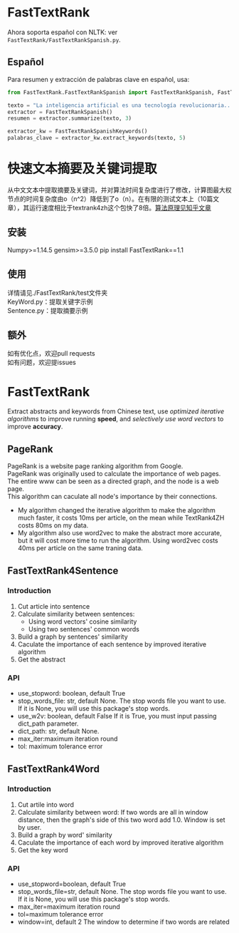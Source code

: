 # FastTextRank

Ahora soporta español con NLTK: ver `FastTextRank/FastTextRankSpanish.py`.

## Español

Para resumen y extracción de palabras clave en español, usa:

```python
from FastTextRank.FastTextRankSpanish import FastTextRankSpanish, FastTextRankSpanishKeywords

texto = "La inteligencia artificial es una tecnología revolucionaria..."
extractor = FastTextRankSpanish()
resumen = extractor.summarize(texto, 3)

extractor_kw = FastTextRankSpanishKeywords()
palabras_clave = extractor_kw.extract_keywords(texto, 5)
```

# 快速文本摘要及关键词提取
从中文文本中提取摘要及关键词，并对算法时间复杂度进行了修改，计算图最大权节点的时间复杂度由o（n^2）降低到了o（n）。在有限的测试文本上（10篇文章），其运行速度相比于textrank4zh这个包快了8倍。[算法原理见知乎文章](https://zhuanlan.zhihu.com/p/41241390)
## 安装
Numpy>=1.14.5
gensim>=3.5.0
pip install FastTextRank==1.1

## 使用
详情请见./FastTextRank/test文件夹<br/>
KeyWord.py：提取关键字示例<br/>
Sentence.py：提取摘要示例<br/>

## 额外
如有优化点，欢迎pull requests<br/>
如有问题，欢迎提issues<br/>

# FastTextRank
Extract abstracts and keywords from Chinese text, use *optimized iterative algorithms* to improve running **speed**, and *selectively use word vectors* to improve **accuracy**.
## PageRank
PageRank is a website page ranking algorithm from Google.<br/>
PageRank was originally used to calculate the importance of web pages. The entire www can be seen as a directed graph, and the node is a web page.<br/>
This algorithm can caculate all node's importance by their connections.<br/>
* My algorithm changed the iterative algorithm to make the algorithm much faster, it costs 10ms per article, on the mean while TextRank4ZH costs 80ms on my data.<br/>
* My algorithm also use word2vec to make the abstract more accurate, but it will cost more time to run the algorithm. Using word2vec costs 40ms per article on the same traning data.

## FastTextRank4Sentence
### Introduction
1. Cut article into sentence
2. Calculate similarity between sentences:
   * Using word vectors' cosine similarity
   * Using two sentences' common words
3. Build a graph by sentences' similarity
4. Caculate the importance of each sentence by improved iterative algorithm
5. Get the abstract
### API
* use_stopword: boolean, default True
* stop_words_file: str, default None.
The stop words file you want to use. If it is None, you will use this package's stop words.
* use_w2v: boolean, default False
If it is True, you must input passing dict_path parameter.
* dict_path: str, default None.
* max_iter:maximum iteration round
* tol: maximum tolerance error

## FastTextRank4Word

### Introduction
1. Cut artile into word
2. Calculate similarity between word: 
   If two words are all in window distance, then the graph's side of this two word add 1.0. Window is set by user.
3. Build a graph by word' similarity
4. Caculate the importance of each word by improved iterative algorithm
5. Get the key word

### API
* use_stopword=boolean, default True
* stop_words_file=str, default None.
The stop words file you want to use. If it is None, you will use this package's stop words.
* max_iter=maximum iteration round
* tol=maximum tolerance error
* window=int, default 2
The window to determine if two words are related